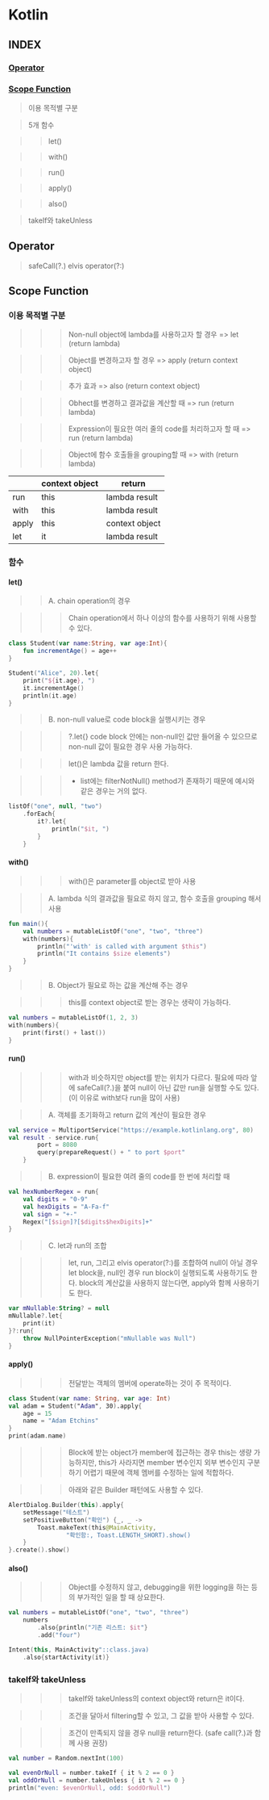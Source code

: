 # Kotlin
## INDEX
### [Operator](#operator)
### [Scope Function](#scope-function)

> 이용 목적별 구분

> 5개 함수

>> let()

>> with()

>> run()

>> apply()

>> also()

> takeIf와 takeUnless

## Operator
> safeCall(?.)
> elvis operator(?:)

## Scope Function

### 이용 목적별 구분

>>> Non-null object에 lambda를 사용하고자 할 경우 => let (return lambda)

>>> Object를 변경하고자 할 경우 => apply (return context object)

>>> 추가 효과 => also (return context object)

>>> Obhect를 변경하고 결과값을 계산할 때 => run (return lambda)

>>> Expression이 필요한 여러 줄의 code를 처리하고자 할 때 => run (return lambda)

>>> Object에 함수 호출들을 grouping할 때 => with (return lambda)

||context object|return|
|---|---|---|
|run|this|lambda result|
|with|this|lambda result|
|apply|this|context object|
|let|it|lambda result|
### 함수
#### let()

>> A. chain operation의 경우

>>> Chain operation에서 하나 이상의 함수를 사용하기 위해 사용할 수 있다.

```kotlin
class Student(var name:String, var age:Int){
    fun incrementAge() = age++
}

Student("Alice", 20).let{
    print("${it.age}, ")
    it.incrementAge()
    println(it.age)
}
```

>> B. non-null value로 code block을 실행시키는 경우

>>> ?.let{} code block 안에는 non-null인 값만 들어올 수 있으므로 non-null 값이 필요한 경우 사용 가능하다.

>>> let()은 lambda 값을 return 한다.

>>> * list에는 filterNotNull() method가 존재하기 때문에 예시와 같은 경우는 거의 없다.

```kotlin
listOf("one", null, "two")
    .forEach{
        it?.let{
            println("$it, ")
        }
    }
```

#### with()

>>> with()은 parameter를 object로 받아 사용

>> A. lambda 식의 결과값을 필요로 하지 않고, 함수 호출을 grouping 해서 사용

```kotlin
fun main(){
    val numbers = mutableListOf("one", "two", "three")
    with(numbers){
        println("'with' is called with argument $this")
        println("It contains $size elements")
    }
}
```

>> B. Object가 필요로 하는 값을 계산해 주는 경우

>>> this를 context object로 받는 경우는 생략이 가능하다.

```kotlin
val numbers = mutableListOf(1, 2, 3)
with(numbers){
    print(first() + last())
}
```

#### run()

>>> with과 비슷하지만 object를 받는 위치가 다르다.
>>> 필요에 따라 앞에 safeCall(?.)을 붙여 null이 아닌 값만 run을 실행할 수도 있다. (이 이유로 with보다 run을 많이 사용)

>> A. 객체를 초기화하고 return 값의 계산이 필요한 경우

```kotlin
val service = MultiportService("https://example.kotlinlang.org", 80)
val result - service.run{
        port = 8080
        query(prepareRequest() + " to port $port"
    }
```

>> B. expression이 필요한 여려 줄의 code를 한 번에 처리할 때

```kotlin
val hexNumberRegex = run{
    val digits = "0-9"
    val hexDigits = "A-Fa-f"
    val sign = "+-"
    Regex("[$sign]?[$digits$hexDigits]+"
}
```

>> C. let과 run의 조합

>>> let, run, 그리고 elvis operator(?:)를 조합하여 null이 아닐 경우 let block을, null인 경우 run block이 실행되도록 사용하기도 한다.
>>> block의 계산값을 사용하지 않는다면, apply와 함께 사용하기도 한다.

```kotlin
var mNullable:String? = null
mNullable?.let{
    print(it)
}?:run{
    throw NullPointerException("mNullable was Null")
}
```

#### apply()

>>> 전달받는 객체의 멤버에 operate하는 것이 주 목적이다.

```kotlin
class Student(var name: String, var age: Int)
val adam = Student("Adam", 30).apply{
    age = 15
    name = "Adam Etchins"
}
print(adam.name)
```

>>> Block에 받는 object가 member에 접근하는 경우 this는 생량 가능하지만, this가 사라지면 member 변수인지 외부 변수인지 구분하기 어렵기 때문에 객체 멤버를 수정하는 일에 적합하다.

>>> 아래와 같은 Builder 패턴에도 사용할 수 있다.

```kotlin
AlertDialog.Builder(this).apply{
    setMessage("테스트")
    setPositiveButton("확인") {_, _ ->
        Toast.makeText(this@MainActivity,
                "확인함:, Toast.LENGTH_SHORT).show()
    }
}.create().show()
```

#### also()

>>> Object를 수정하지 않고, debugging을 위한 logging을 하는 등의 부가적인 일을 할 때 상요한다.

```kotlin
val numbers = mutableListOf("one", "two", "three")
    numbers
        .also{println("기존 리스트: $it"}
        .add("four")
```

```kotlin
Intent(this, MainActivity"::class.java)
    .also{startActivity(it)}
```

### takeIf와 takeUnless

>>> takeIf와 takeUnless의 context object와 return은 it이다.

>>> 조건을 달아서 filtering할 수 있고, 그 값을 받아 사용할 수 있다.

>>> 조건이 만족되지 않을 경우 null을 return한다. (safe call(?.)과 함께 사용 권장)

```kotlin
val number = Random.nextInt(100)

val evenOrNull = number.takeIf { it % 2 == 0 }
val oddOrNull = number.takeUnless { it % 2 == 0 }
println("even: $evenOrNull, odd: $oddOrNull")
```
